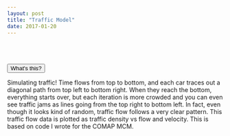 ```yaml
---
layout: post
title: "Traffic Model"
date: 2017-01-20
---
```

<script src="/js/libraries/p5.js" type="text/javascript"></script>
<script src="/js/libraries/p5.dom.js" type="text/javascript"></script>
<script src="/js/discrete_car_copy.js" type="text/javascript"></script>

<div id="cars" style="display: flex;justify-content: center;"></div><br><br>

<br>
<button class="accordion">What's this?</button>
<div class="panel">
<p>
Simulating traffic! Time flows from top to bottom, and each car traces out a diagonal path from top left to bottom right. When they reach the bottom, everything starts over, but each iteration is more crowded and you can even see traffic jams as lines going from the top right to bottom left. In fact, even though it looks kind of random, traffic flow follows a very clear pattern. This traffic flow data is plotted as traffic density vs flow and velocity. This is based on code I wrote for the COMAP MCM.
</p>
</div>